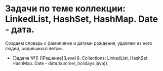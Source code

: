 # Задачи по теме коллекции: LinkedList, HashSet, HashMap. Date - дата.

Создаем словарь с фамилиями и датами рождения, удаляем из него людей, родившихся летом.
* [Задача №1] ([Решение](Level 8. Collections: LinkedList, HashSet, HashMap. Date - date/summer_holidays.java)).
